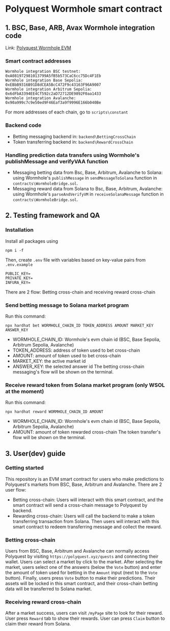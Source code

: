 # Polyquest Wormhole smart contract

## 1. BSC, Base, ARB, Avax Wormhole integration code
Link: [Polyquest Wormhole EVM](https://github.com/polyquest-solana/polyquest-wormhole-evm)

### Smart contract addresses
```
Wormhole integration BSC testnet: 0xA081972981013799A5fB5b573CaC6cc75Dc4F1Eb
Wormhole integration Base Sepolia: 0xEBbB9316B91D8dCEA5BcC472F9c43163F96A9007
Wormhole integration Arbitrum Sepolia: 0x6dFbA3394EE4Cf592c2aD72712DE9892F0aa1433
Wormhole integration Avalanche: 0x90a999c7c9e50ed9F46Eaf3a9f9996E166b040Be
```
For more addresses of each chain, go to `scripts\constant`

### Backend code
- Betting messaging backend in: `backend\BettingCrossChain`
- Token transferring backend in: `backend\RewardCrossChain`

### Handling prediction data transfers using Wormhole's publishMessage and verifyVAA function
- Messaging betting data from Bsc, Base, Arbitrum, Avalanche to Solana: using Wormhole's `publishMessage` in `sendMessageToSolana` function in `contracts\WormholeBridge.sol`.
- Messaging reward data from Solana to Bsc, Base, Arbitrum, Avalanche: using Wormhole's `parseAndVerifyVM` in `receiveSolanaMessage` function in `contracts\WormholeBridge.sol`.

## 2. Testing framework and QA

### Installation
Install all packages using
```
npm i -f
```
Then, create `.env` file with variables based on key-value pairs from `.env.example`
```
PUBLIC_KEY=
PRIVATE_KEY=
INFURA_KEY=
```
There are 2 flow: Betting cross-chain and receiving reward cross-chain

### Send betting message to Solana market program
Run this command:
```
npx hardhat bet WORMHOLE_CHAIN_ID TOKEN_ADDRESS AMOUNT MARKET_KEY ANSWER_KEY
```
* WORMHOLE_CHAIN_ID: Wormhole's evm chain id (BSC, Base Sepolia, Arbitrum Sepolia, Avalanche)
* TOKEN_ADDRESS: address of token used to bet cross-chain
* AMOUNT: amount of token used to bet cross-chain
* MARKET_KEY: the active market id
* ANSWER_KEY: the selected answer id
The betting cross-chain messaging's flow will be shown on the terminal.

### Receive reward token from Solana market program (only WSOL at the moment)
Run this command:
```
npx hardhat reward WORMHOLE_CHAIN_ID AMOUNT
```
* WORMHOLE_CHAIN_ID: Wormhole's evm chain id (BSC, Base Sepolia, Arbitrum Sepolia, Avalanche)
* AMOUNT: amount of token rewarded cross-chain
The token transfer's flow will be shown on the terminal.

## 3. User(dev) guide

### Getting started
This repository is an EVM smart contract for users who make predictions to Polyquest's markets from BSC, Base, Arbitrum and Avalanche. There are 2 user flow:
- Betting cross-chain: Users will interact with this smart contract, and the smart contract will send a cross-chain message to Polyquest by backend.
- Rewarding cross-chain: Users will call the backend to make a token transferring transaction from Solana. Then users will interact with this smart contract to redeem transferring message and collect the reward.

### Betting cross-chain
Users from BSC, Base, Arbitrum and Avalanche can normally access Polyquest by visiting `https://polyquest.xyz/quests` and connecting their wallet.
Users can select a market by click to the market.
After selecting the market, users select one of the answers (below the `Vote` button) and enter the amount of token used for betting in the `Amount` input (next to the `Vote` button).
Finally, users press `Vote` button to make their predictions. Their assets will be locked in this smart contract, and their cross-chain betting data will be transferred to Solana market.
### Receiving reward cross-chain
After a market success, users can visit `/myPage` site to look for their reward.
User press `Reward` tab to show their rewards.
User can press `Claim` button to claim their reward from Solana.